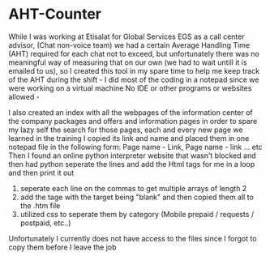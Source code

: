 # AHT-Counter
While I was working at Etisalat for Global Services EGS as a call center advisor, (Chat non-voice team) we had a certain Average Handling Time (AHT) required for each chat not to exceed, but unfortunately there was no meaningful way of measuring that on our own (we had to wait untill it is emailed to us), so I created this tool in my spare time to help me keep track of the AHT during the shift - I did most of the coding in a notepad since we were working on a virtual machine No IDE or other programs or websites allowed - 

I also created an index with all the webpages of the information center of the company packages and offers and information pages in order to spare my lazy self the search for those pages, each and every new page we learned in the training I copied its link and name and placed them in one notepad file in the following form:
Page name - Link, Page name - link ... etc
Then I found an online python interpreter website that wasn't blocked and then had python seperate the lines and add the Html tags for me in a loop and then print it out
1. seperate each line on the commas to get multiple arrays of length 2
2. add the tage <a> with the target being "blank" and then copied them all to the .htm file 
3. utilized css to seperate them by category (Mobile prepaid / requests / postpaid, etc..)

Unfortunately I currently does not have access to the files since I forgot to copy them before I leave the job
